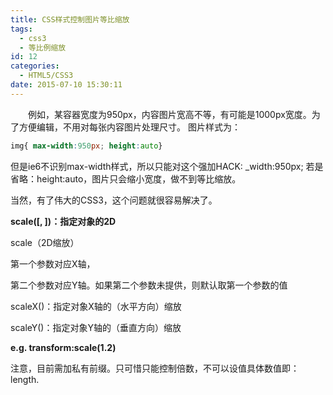 ```yaml
---
title: CSS样式控制图片等比缩放
tags:
  - css3
  - 等比例缩放
id: 12
categories:
  - HTML5/CSS3
date: 2015-07-10 15:30:11
---
```


&emsp;&emsp;例如，某容器宽度为950px，内容图片宽高不等，有可能是1000px宽度。为了方便编辑，不用对每张内容图片处理尺寸。
图片样式为：
```css
img{ max-width:950px; height:auto}
```
但是ie6不识别max-width样式，所以只能对这个强加HACK: _width:950px;
若是省略：height:auto，图片只会缩小宽度，做不到等比缩放。

当然，有了伟大的CSS3，这个问题就很容易解决了。

**scale([, ])：指定对象的2D**

scale（2D缩放）

第一个参数对应X轴，

第二个参数对应Y轴。如果第二个参数未提供，则默认取第一个参数的值

scaleX()：指定对象X轴的（水平方向）缩放

scaleY()：指定对象Y轴的（垂直方向）缩放

**e.g. transform:scale(1.2)**

注意，目前需加私有前缀。只可惜只能控制倍数，不可以设值具体数值即：length.